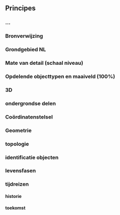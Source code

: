 ## Principes

### ...

### Bronverwijzing

### Grondgebied NL

### Mate van detail (schaal niveau)

### Opdelende objecttypen en maaiveld (100%)

### 3D

### ondergrondse delen

### Coördinatenstelsel

### Geometrie

### topologie

### identificatie objecten

### levensfasen

### tijdreizen

#### historie

#### toekomst


